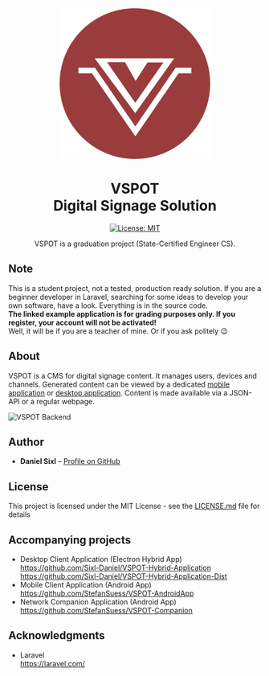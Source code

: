 <div align="center">

<img src="https://raw.githubusercontent.com/Sixl-Daniel/FST-Projekt-VSPOT/master/public/media/branding/logo.png" width="300" height="300">

<h1>VSPOT<br>Digital Signage Solution</h1>

[![License: MIT](https://img.shields.io/badge/License-MIT-yellow.svg)](https://opensource.org/licenses/MIT)
    
<p>VSPOT is a graduation project (State-Certified Engineer CS).</p>
</div>

## Note  
This is a student project, not a tested, production ready solution. If you are a beginner developer in Laravel, searching for some ideas to develop your own software, have a look. Everything is in the source code.  
**The linked example application is for grading purposes only. If you register, your account will not be activated!**  
Well, it will be if you are a teacher of mine. Or if you ask politely 😉

## About

VSPOT is a CMS for digital signage content. It manages users, devices and channels. Generated content can be viewed by a dedicated [mobile application](https://github.com/StefanSuess/VSPOT-AndroidApp) or [desktop application](https://github.com/Sixl-Daniel/VSPOT-Hybrid-Application). Content is made available  via a JSON-API or a regular webpage.

![](https://github.com/Sixl-Daniel/FST-Projekt-VSPOT/blob/master/public/media/images/backend-demo.gif "VSPOT Backend")

## Author

- **Daniel Sixl** – [Profile on GitHub](https://github.com/Sixl-Daniel)

## License

This project is licensed under the MIT License - see the [LICENSE.md](LICENSE.md) file for details

## Accompanying projects

- Desktop Client Application (Electron Hybrid App)  
  https://github.com/Sixl-Daniel/VSPOT-Hybrid-Application  
  https://github.com/Sixl-Daniel/VSPOT-Hybrid-Application-Dist
- Mobile Client Application (Android App)  
  https://github.com/StefanSuess/VSPOT-AndroidApp
- Network Companion Application (Android App)  
  https://github.com/StefanSuess/VSPOT-Companion
  
## Acknowledgments
- Laravel  
    https://laravel.com/
